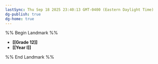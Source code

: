 ```yaml
---
lastSync: Thu Sep 18 2025 23:40:13 GMT-0400 (Eastern Daylight Time)
dg-publish: true
dg-home: true
---
```

%% Begin Landmark %%
- **[[Grade 12]]**
- **[[Year I]]**

%% End Landmark %%